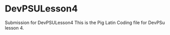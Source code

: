 # DevPSULesson4
Submission for DevPSULesson4
This is the Pig Latin Coding file for DevPSu lesson 4. 
